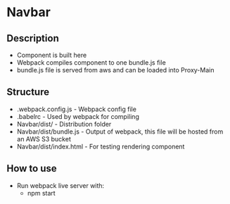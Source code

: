 # Navbar

## Description
- Component is built here
- Webpack compiles component to one bundle.js file
- bundle.js file is served from aws and can be loaded into Proxy-Main

## Structure
- .webpack.config.js - Webpack config file
- .babelrc - Used by webpack for compiling
- Navbar/dist/ - Distribution folder
- Navbar/dist/bundle.js - Output of webpack, this file will be hosted from an AWS S3 bucket
- Navbar/dist/index.html - For testing rendering component

## How to use
- Run webpack live server with:
    - npm start


